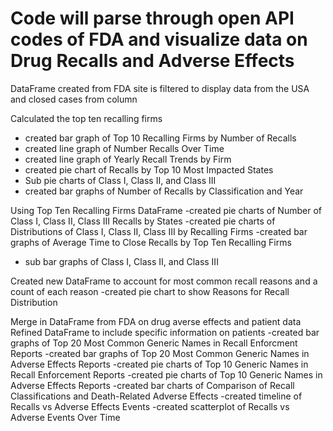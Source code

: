 # Code will parse through open API codes of FDA and visualize data on Drug Recalls and Adverse Effects

DataFrame created from FDA site is filtered to display data from the USA and closed cases from column

Calculated the top ten recalling firms
- created bar graph of Top 10 Recalling Firms by Number of Recalls
- created line graph of Number Recalls Over Time
- created line graph of Yearly Recall Trends by Firm
- created pie chart of Recalls by Top 10 Most Impacted States
-   Sub pie charts of Class I, Class II, and Class III
- created bar graphs of Number of Recalls by Classification and Year


Using Top Ten Recalling Firms DataFrame
-created pie charts of Number of Class I, Class II, Class III Recalls by States
-created pie charts of Distributions of Class I, Class II, Class III by Recalling Firms
-created bar graphs of Average Time to Close Recalls by Top Ten Recalling Firms 
-  sub bar graphs of Class I, Class II, and Class III

Created new DataFrame to account for most common recall reasons and a count of each reason
-created pie chart to show Reasons for Recall Distribution

Merge in DataFrame from FDA on drug averse effects and patient data
Refined DataFrame to include specific information on patients
-created bar graphs of Top 20 Most Common Generic Names in Recall Enforcment Reports
-created bar graphs of Top 20 Most Common Generic Names in Adverse Effects Reports 
-created pie charts of Top 10 Generic Names in Recall Enforcement Reports
-created pie charts of Top 10 Generic Names in Adverse Effects Reports
-created bar charts of Comparison of Recall Classifications and Death-Related Adverse Effects
-created timeline of Recalls vs Adverse Effects Events
-created scatterplot of Recalls vs Adverse Events Over Time


